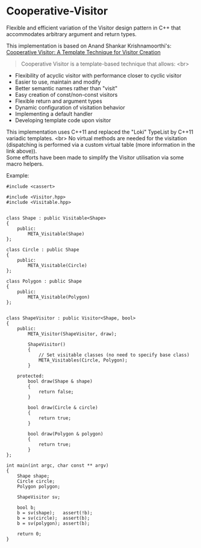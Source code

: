 Cooperative-Visitor
===================

Flexible and efficient variation of the Visitor design pattern in C++ that accommodates arbitrary argument and return types.

This implementation is based on Anand Shankar Krishnamoorthi's:  <br/>
[Cooperative Visitor: A Template Technique for Visitor Creation](http://www.artima.com/cppsource/cooperative_visitor.html)

> Cooperative Visitor is a template-based technique that allows:  <br\>
* Flexibility of acyclic visitor with performance closer to cyclic visitor
* Easier to use, maintain and modify
* Better semantic names rather than "visit"
* Easy creation of const/non-const visitors
* Flexible return and argument types
* Dynamic configuration of visitation behavior
* Implementing a default handler
* Developing template code upon visitor

This implementation uses C++11 and replaced the "Loki" TypeList by C++11 variadic templates.  <br\>
No virtual methods are needed for the visitation (dispatching is performed via a custom virtual table (more information in the link above)).  <br/>
Some efforts have been made to simplify the Visitor utilisation via some macro helpers.

Example:
<!-- language: cpp -->
    #include <cassert>
    
    #include <Visitor.hpp>
    #include <Visitable.hpp>


    class Shape : public Visitable<Shape>
    {
        public:
            META_Visitable(Shape)
    };
    
    class Circle : public Shape
    {
        public:
            META_Visitable(Circle)
    };
    
    class Polygon : public Shape
    {
        public:
            META_Visitable(Polygon)
    };
    
    
    class ShapeVisitor : public Visitor<Shape, bool>
    {
        public:
            META_Visitor(ShapeVisitor, draw);
    
            ShapeVisitor()
            {
                // Set visitable classes (no need to specify base class)
                META_Visitables(Circle, Polygon);
            }
    
        protected:
            bool draw(Shape & shape)
            {
                return false;
            }
    
            bool draw(Circle & circle)
            {
                return true;
            }
    
            bool draw(Polygon & polygon)
            {
                return true;
            }
    };

    int main(int argc, char const ** argv)
    {
        Shape shape;
        Circle circle;
        Polygon polygon;
    
        ShapeVisitor sv;
    
        bool b;
        b = sv(shape);   assert(!b);
        b = sv(circle);  assert(b);
        b = sv(polygon); assert(b);
        
        return 0;
    }
    
